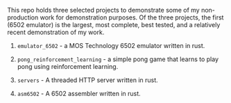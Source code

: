 
This repo holds three selected projects to demonstrate some of my non-production work for demonstration purposes. Of the three projects, the first (6502 emulator) is the largest, most complete, best tested, and a relatively recent demonstration of my work.

1. `emulator_6502` - a MOS Technology 6502 emulator written in rust.

2. `pong_reinforcement_learning` - a simple pong game that learns to play pong using reinforcement learning.

3. `servers` - A threaded HTTP server written in rust.

4. `asm6502` - A 6502 assembler written in rust.